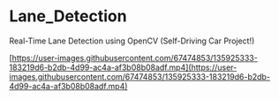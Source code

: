 # Lane_Detection
Real-Time Lane Detection using OpenCV (Self-Driving Car Project!)

[https://user-images.githubusercontent.com/67474853/135925333-183219d6-b2db-4d99-ac4a-af3b08b08adf.mp4](https://user-images.githubusercontent.com/67474853/135925333-183219d6-b2db-4d99-ac4a-af3b08b08adf.mp4)
